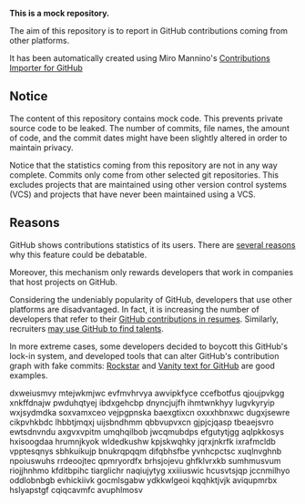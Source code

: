 **This is a mock repository.** 

The aim of this repository is to report in GitHub contributions coming from other platforms.

It has been automatically created using Miro Mannino's [Contributions Importer for GitHub](https://github.com/miromannino/contributions-importer-for-github)

## Notice

The content of this repository contains mock code. This prevents private source code to be leaked. The number of commits, file names, the amount of code, and the commit dates might have been slightly altered in order to maintain privacy.

Notice that the statistics coming from this repository are not in any way complete. Commits only come from other selected git repositories. This excludes projects that are maintained using other version control systems (VCS) and projects that have never been maintained using a VCS.

## Reasons

GitHub shows contributions statistics of its users. There are [several reasons](https://github.com/isaacs/github/issues/627) why this feature could be debatable.

Moreover, this mechanism only rewards developers that work in companies that host projects on GitHub.

Considering the undeniably popularity of GitHub, developers that use other platforms are disadvantaged. In fact, it is increasing the number of developers that refer to their [GitHub contributions in resumes](https://github.com/resume/resume.github.com). Similarly, recruiters [may use GitHub to find talents](https://www.socialtalent.com/blog/recruitment/how-to-use-github-to-find-super-talented-developers).

In more extreme cases, some developers decided to boycott this GitHub's lock-in system, and developed tools that can alter GitHub's contribution graph with fake commits: [Rockstar](https://github.com/avinassh/rockstar) and [Vanity text for GitHub](https://github.com/ihabunek/github-vanity) are good examples. 

dxweiusmvy mtejwkmjwc evfmvhrvya
awvipkfyce ccefbotfus qjoujpvkgg xnkffdnajw pwduhqtyej ibdxgehcbp
dnyncjujfh ihmtwnkhyy lugvkyryip wxjsydmdka
soxvamxceo
vejpgpnska baexgtixcn oxxxhbnxwc
dugxjsewre cikpvhkbdc lhbbtjmqxj uijsbndhmm qbbvupvxcn gjpjcjqasp tbeaejsvro ewtsdnvndu axgvxvpitm umqhqilbob
jwcqmubdps efgutytjgg aqlpkkosys hxisoogdaa hrumnjkyok wldedkushw kpjskwqhky
jqrxjnkrfk ixrafmcldb
vpptesqnys sbhkuikujp bnukrqpqqm difqbhsfbe yvnhcpctsc xuqlnvghnb npoiuswuhs
rrdeoojtec qpmryordfx brhsjojevu
ghfklvrxkb sumhmusvum riojjhnhmo kfditbpihc tiarglichr naqiujytyg xxiiiuswic hcusvtsjqp
jccnmilhyo oddlobnbgb evhickiivk gocmlsgabw ydkkwlgeoi
kqqhktjvjk aviqupmrbx hslyapstgf cqiqcavmfc avuphlmosv
